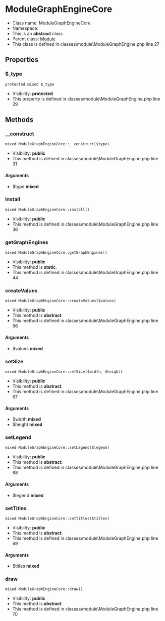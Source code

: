 ModuleGraphEngineCore
===============






* Class name: ModuleGraphEngineCore
* Namespace: 
* This is an **abstract** class
* Parent class: [Module](ModuleCore)
* This class is defined in classes\module\ModuleGraphEngine.php line 27





Properties
----------


### $_type

    protected mixed $_type





* Visibility: **protected**
* This property is defined in classes\module\ModuleGraphEngine.php line 29


Methods
-------


### __construct

    mixed ModuleGraphEngineCore::__construct($type)





* Visibility: **public**
* This method is defined in classes\module\ModuleGraphEngine.php line 31


#### Arguments
* $type **mixed**



### install

    mixed ModuleGraphEngineCore::install()





* Visibility: **public**
* This method is defined in classes\module\ModuleGraphEngine.php line 36




### getGraphEngines

    mixed ModuleGraphEngineCore::getGraphEngines()





* Visibility: **public**
* This method is **static**.
* This method is defined in classes\module\ModuleGraphEngine.php line 44




### createValues

    mixed ModuleGraphEngineCore::createValues($values)





* Visibility: **public**
* This method is **abstract**.
* This method is defined in classes\module\ModuleGraphEngine.php line 66


#### Arguments
* $values **mixed**



### setSize

    mixed ModuleGraphEngineCore::setSize($width, $height)





* Visibility: **public**
* This method is **abstract**.
* This method is defined in classes\module\ModuleGraphEngine.php line 67


#### Arguments
* $width **mixed**
* $height **mixed**



### setLegend

    mixed ModuleGraphEngineCore::setLegend($legend)





* Visibility: **public**
* This method is **abstract**.
* This method is defined in classes\module\ModuleGraphEngine.php line 68


#### Arguments
* $legend **mixed**



### setTitles

    mixed ModuleGraphEngineCore::setTitles($titles)





* Visibility: **public**
* This method is **abstract**.
* This method is defined in classes\module\ModuleGraphEngine.php line 69


#### Arguments
* $titles **mixed**



### draw

    mixed ModuleGraphEngineCore::draw()





* Visibility: **public**
* This method is **abstract**.
* This method is defined in classes\module\ModuleGraphEngine.php line 70



